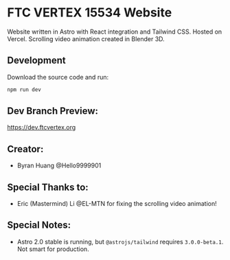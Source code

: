 # FTC VERTEX 15534 Website

Website written in Astro with React integration and Tailwind CSS. Hosted on Vercel. Scrolling video animation created in Blender 3D.

## Development

Download the source code and run:
```sh
npm run dev
```

## Dev Branch Preview:

https://dev.ftcvertex.org

## Creator:

- Byran Huang @Hello9999901

## Special Thanks to:

- Eric (Mastermind) Li @EL-MTN for fixing the scrolling video animation!

## Special Notes:

- Astro 2.0 stable is running, but `@astrojs/tailwind` requires `3.0.0-beta.1`. Not smart for production.